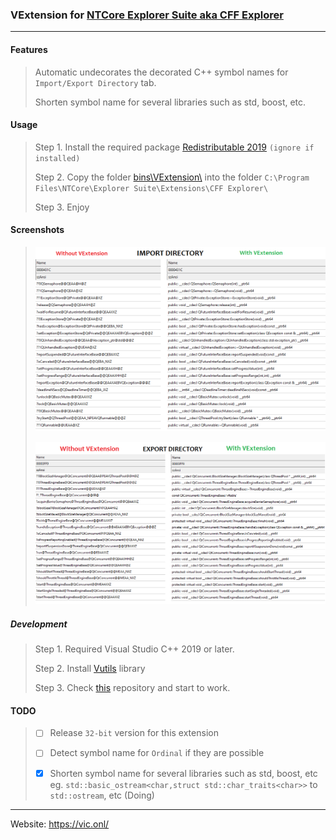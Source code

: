 ### VExtension for [NTCore Explorer Suite aka CFF Explorer](https://ntcore.com/?page_id=388)
_ _ _

#### Features

>Automatic undecorates the decorated C++ symbol names for `Import/Export Directory` tab.
>
>Shorten symbol name for several libraries such as std, boost, etc.

#### Usage

>Step 1. Install the required package [Redistributable 2019](https://aka.ms/vs/17/release/vc_redist.x64.exe) `(ignore if installed)`
>
>Step 2. Copy the folder [bins\\VExtension\\](bins/VExtension/) into the folder `C:\Program Files\NTCore\Explorer Suite\Extensions\CFF Explorer\`
>
>Step 3. Enjoy

#### Screenshots

>![](screenshots/cff-imp-dir-cmp.png)
>
>![](screenshots/cff-exp-dir-cmp.png)

##### Development

>Step 1. Required Visual Studio C++ 2019 or later.
>
>Step 2. Install [Vutils](https://github.com/vic4key/Vutils.git) library
>
>Step 3. Check [this](https://github.com/vic4key/CFF_VExtension.git) repository and start to work.

#### TODO

>- [ ] Release `32-bit` version for this extension
>
>- [ ] Detect symbol name for `Ordinal` if they are possible
>
>- [x] Shorten symbol name for several libraries such as std, boost, etc eg. `std::basic_ostream<char,struct std::char_traits<char>>` to `std::ostream`, etc (Doing)
_ _ _

Website: https://vic.onl/
